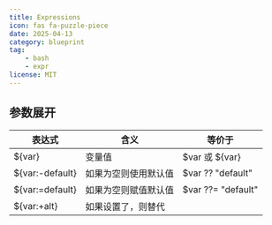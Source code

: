 ```yaml
---
title: Expressions
icon: fas fa-puzzle-piece
date: 2025-04-13
category: blueprint
tag: 
    - bash
    - expr
license: MIT
---
```


## 参数展开

| 表达式      | 含义 | 等价于 |
| ----------- | ----------- | ----------- |
| $\{var} | 变量值 | $var 或 ${var} |
| $\{var:-default} | 如果为空则使用默认值 | $var ?? "default" |
| $\{var:=default} | 如果为空则赋值默认值 | $var ??= "default" |
| $\{var:+alt} | 如果设置了，则替代 |  |

